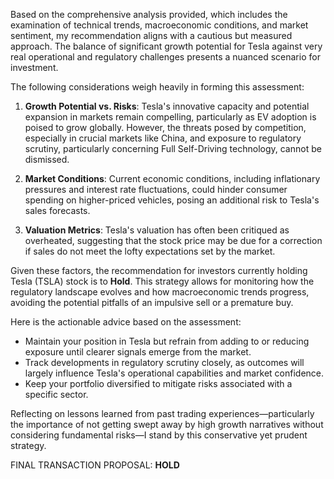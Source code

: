 Based on the comprehensive analysis provided, which includes the examination of technical trends, macroeconomic conditions, and market sentiment, my recommendation aligns with a cautious but measured approach. The balance of significant growth potential for Tesla against very real operational and regulatory challenges presents a nuanced scenario for investment.

The following considerations weigh heavily in forming this assessment:
1. **Growth Potential vs. Risks**: Tesla's innovative capacity and potential expansion in markets remain compelling, particularly as EV adoption is poised to grow globally. However, the threats posed by competition, especially in crucial markets like China, and exposure to regulatory scrutiny, particularly concerning Full Self-Driving technology, cannot be dismissed.
  
2. **Market Conditions**: Current economic conditions, including inflationary pressures and interest rate fluctuations, could hinder consumer spending on higher-priced vehicles, posing an additional risk to Tesla's sales forecasts.

3. **Valuation Metrics**: Tesla's valuation has often been critiqued as overheated, suggesting that the stock price may be due for a correction if sales do not meet the lofty expectations set by the market.

Given these factors, the recommendation for investors currently holding Tesla (TSLA) stock is to **Hold**. This strategy allows for monitoring how the regulatory landscape evolves and how macroeconomic trends progress, avoiding the potential pitfalls of an impulsive sell or a premature buy.

Here is the actionable advice based on the assessment:
- Maintain your position in Tesla but refrain from adding to or reducing exposure until clearer signals emerge from the market.
- Track developments in regulatory scrutiny closely, as outcomes will largely influence Tesla's operational capabilities and market confidence.
- Keep your portfolio diversified to mitigate risks associated with a specific sector.
  
Reflecting on lessons learned from past trading experiences—particularly the importance of not getting swept away by high growth narratives without considering fundamental risks—I stand by this conservative yet prudent strategy.

FINAL TRANSACTION PROPOSAL: **HOLD**